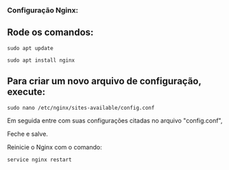 ###  Configuração Nginx:


## Rode os comandos:

```
sudo apt update
```
```
sudo apt install nginx
```

## Para criar um novo arquivo de configuração, execute:

```
sudo nano /etc/nginx/sites-available/config.conf
```

Em seguida entre com suas configurações citadas no arquivo "config.conf",

Feche e salve.

Reinicie o Nginx com o comando:

```
service nginx restart
```



